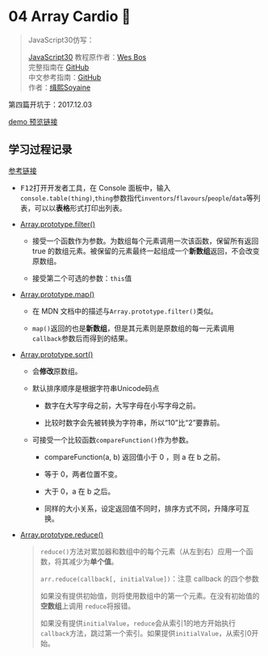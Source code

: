 # 04 Array Cardio 💪

> JavaScript30仿写：
>
> [JavaScript30](https://javascript30.com) 教程原作者：[Wes Bos](https://github.com/wesbos)    
> 完整指南在 [GitHub](https://github.com/soyaine/JavaScript30)  
> 中文参考指南：[GitHub](https://github.com/soyaine/JavaScript30)  
> 作者：[缉熙Soyaine](https://github.com/soyaine)

第四篇开坑于：2017.12.03

[demo 预览链接](http://hehe1111.github.io/js_demo/js30/04%20-%20Array%20Cardio%20Day%201/)

## 学习过程记录

[参考链接](https://github.com/soyaine/JavaScript30/tree/master/04%20-%20Array%20Cardio%20Day%201)

- <kbd>F12</kbd>打开开发者工具，在 Console 面板中，输入`console.table(thing)`,`thing`参数指代`inventors`/`flavours`/`people`/`data`等列表，可以以**表格**形式打印出列表。

- [Array.prototype.filter()](https://developer.mozilla.org/zh-CN/docs/Web/JavaScript/Reference/Global_Objects/Array/filter)

    - 接受一个函数作为参数。为数组每个元素调用一次该函数，保留所有返回 true 的数组元素。被保留的元素最终一起组成一个**新数组**返回，不会改变原数组。

    - 接受第二个可选的参数：`this`值


- [Array.prototype.map()](https://developer.mozilla.org/zh-CN/docs/Web/JavaScript/Reference/Global_Objects/Array/map)

    - 在 MDN 文档中的描述与`Array.prototype.filter()`类似。

    - `map()`返回的也是**新数组**，但是其元素则是原数组的每一元素调用`callback`参数后而得到的结果。

- [Array.prototype.sort()](https://developer.mozilla.org/zh-CN/docs/Web/JavaScript/Reference/Global_Objects/Array/sort)

    - 会**修改**原数组。

    - 默认排序顺序是根据字符串Unicode码点

        - 数字在大写字母之前，大写字母在小写字母之前。

        - 比较时数字会先被转换为字符串，所以“10”比“2”要靠前。

    - 可接受一个比较函数`compareFunction()`作为参数。

        - compareFunction(a, b) 返回值小于 0 ，则 a 在 b 之前。

        - 等于 0，两者位置不变。

        - 大于 0，a 在 b 之后。

        - 同样的大小关系，设定返回值不同时，排序方式不同，升降序可互换。

- [Array.prototype.reduce()](https://developer.mozilla.org/zh-CN/docs/Web/JavaScript/Reference/Global_Objects/Array/Reduce)

    > `reduce()`方法对累加器和数组中的每个元素（从左到右）应用一个函数，将其减少为**单个值**。
    >
    > `arr.reduce(callback[, initialValue])`：注意 callback 的四个参数
    >
    >  如果没有提供初始值，则将使用数组中的第一个元素。在没有初始值的**空数组**上调用 `reduce`将报错。
    >
    > 如果没有提供`initialValue`，`reduce`会从索引1的地方开始执行`callback`方法，跳过第一个索引。如果提供`initialValue`，从索引0开始。
